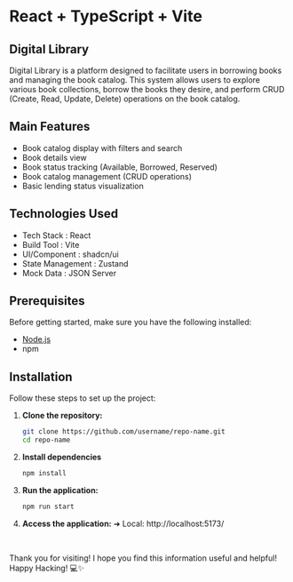 # React + TypeScript + Vite

## Digital Library
Digital Library is a platform designed to facilitate users in borrowing books and managing the book catalog. This system allows users to explore various book collections, borrow the books they desire, and perform CRUD (Create, Read, Update, Delete) operations on the book catalog.

## Main Features
- Book catalog display with filters and search
- Book details view
- Book status tracking (Available, Borrowed, Reserved)
- Book catalog management (CRUD operations)
- Basic lending status visualization

## Technologies Used
- Tech Stack : React
- Build Tool : Vite
- UI/Component : shadcn/ui
- State Management : Zustand
- Mock Data : JSON Server

## Prerequisites
Before getting started, make sure you have the following installed:

- [Node.js](https://nodejs.org/)
- npm

## Installation
Follow these steps to set up the project:

1. **Clone the repository:**

   ```bash
   git clone https://github.com/username/repo-name.git
   cd repo-name
   ```

2. **Install dependencies**

   ```bash
   npm install
   ```

3. **Run the application:**

   ```bash
   npm run start
   ```

4. **Access the application:**
   ➜ Local: http://localhost:5173/

<br>

Thank you for visiting! I hope you find this information useful and helpful!
<br>
Happy Hacking! 💻✨
